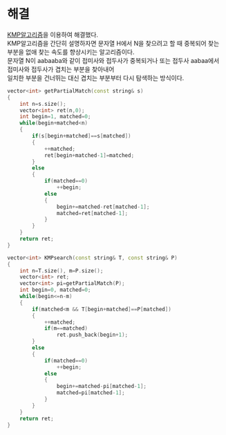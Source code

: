 # 해결 
[KMP알고리즘](https://github.com/jja08111/algorithm/blob/master/algospot/20%20%EB%AC%B8%EC%9E%90%EC%97%B4/2%20%EB%AC%B8%EC%9E%90%EC%97%B4%20%EA%B2%80%EC%83%89/KMP.cpp)을 
이용하여 해결했다.  
KMP알고리즘을 간단히 설명하자면 문자열 H에서 N을 찾으려고 할 때 중복되어 찾는 부분을 없애 찾는 속도를 향상시키는 알고리즘이다.  
문자열 N이 aabaaba와 같이 접미사와 접두사가 중복되거나 또는 접두사 aabaa에서 접미사와 접두사가 겹치는 부분을 찾아내어  
일치한 부분을 건너뛰는 대신 겹치는 부분부터 다시 탐색하는 방식이다.  
```c++
vector<int> getPartialMatch(const string& s)
{
    int n=s.size();
    vector<int> ret(n,0);
    int begin=1, matched=0;
    while(begin+matched<n)
    {
        if(s[begin+matched]==s[matched])
        {
            ++matched;
            ret[begin+matched-1]=matched;
        }
        else
        {
            if(matched==0)
                ++begin;
            else
            {
                begin+=matched-ret[matched-1];
                matched=ret[matched-1];
            }
        }
    }
    return ret;
}

vector<int> KMPsearch(const string& T, const string& P)
{
    int n=T.size(), m=P.size();
    vector<int> ret;
    vector<int> pi=getPartialMatch(P);
    int begin=0, matched=0;
    while(begin<=n-m)
    {
        if(matched<m && T[begin+matched]==P[matched])
        {
            ++matched;
            if(m==matched)
                ret.push_back(begin+1);
        }
        else
        {
            if(matched==0)
                ++begin;
            else
            {
                begin+=matched-pi[matched-1];
                matched=pi[matched-1];
            }
        }
    }
    return ret;
}
```
